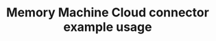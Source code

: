 ---
title: Memory Machine Cloud connector example usage
weight: 1
variants: -flyte -serverless +byoc +selfmanaged
layout: py_example
example_file: /external/unionai-examples/v1/flyte-integrations/flyte-connectors/mmcloud_connector/mmcloud_connector/mmcloud_connector_example_usage.py
---